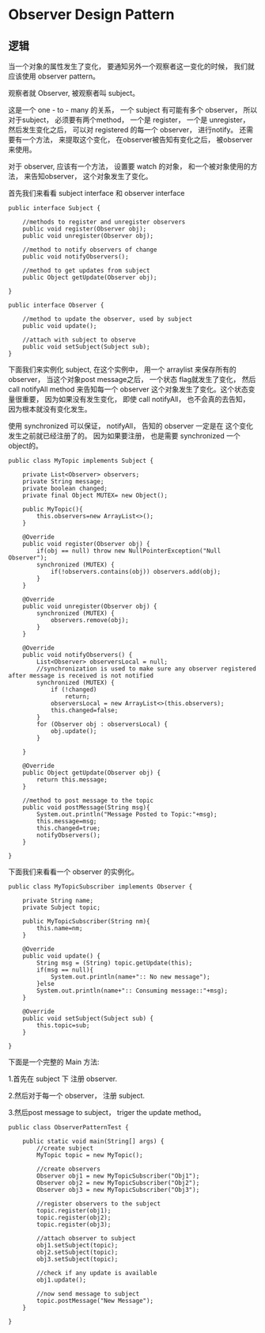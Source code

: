 # Observer Design Pattern
## 逻辑

当一个对象的属性发生了变化， 要通知另外一个观察者这一变化的时候， 我们就应该使用 observer pattern。

观察者就 Observer, 被观察者叫 subject。

这是一个 one - to - many 的关系， 一个 subject 有可能有多个 observer， 所以对于subject， 必须要有两个method， 一个是 register， 一个是 unregister， 然后发生变化之后， 可以对 registered 的每一个 observer， 进行notify。 还需要有一个方法， 来提取这个变化， 在observer被告知有变化之后， 被observer来使用。

对于 observer, 应该有一个方法， 设置要 watch 的对象， 和一个被对象使用的方法， 来告知observer， 这个对象发生了变化。

首先我们来看看 subject interface 和 observer interface

```
public interface Subject {

	//methods to register and unregister observers
	public void register(Observer obj);
	public void unregister(Observer obj);
	
	//method to notify observers of change
	public void notifyObservers();
	
	//method to get updates from subject
	public Object getUpdate(Observer obj);
	
}

public interface Observer {
	
	//method to update the observer, used by subject
	public void update();
	
	//attach with subject to observe
	public void setSubject(Subject sub);
}

```

下面我们来实例化 subject, 在这个实例中， 用一个 arraylist 来保存所有的 observer， 当这个对象post message之后， 一个状态 flag就发生了变化， 然后 call notifyAll method 来告知每一个 observer 这个对象发生了变化。这个状态变量很重要， 因为如果没有发生变化， 即使 call notifyAll， 也不会真的去告知， 因为根本就没有变化发生。

使用 synchronized 可以保证， notifyAll， 告知的 observer 一定是在 这个变化发生之前就已经注册了的。 因为如果要注册， 也是需要 synchronized 一个object的。

```
public class MyTopic implements Subject {

	private List<Observer> observers;
	private String message;
	private boolean changed;
	private final Object MUTEX= new Object();
	
	public MyTopic(){
		this.observers=new ArrayList<>();
	}
	
	@Override
	public void register(Observer obj) {
		if(obj == null) throw new NullPointerException("Null Observer");
		synchronized (MUTEX) {
			if(!observers.contains(obj)) observers.add(obj);
		}
	}

	@Override
	public void unregister(Observer obj) {
		synchronized (MUTEX) {
			observers.remove(obj);
		}
	}

	@Override
	public void notifyObservers() {
		List<Observer> observersLocal = null;
		//synchronization is used to make sure any observer registered after message is received is not notified
		synchronized (MUTEX) {
			if (!changed)
				return;
			observersLocal = new ArrayList<>(this.observers);
			this.changed=false;
		}
		for (Observer obj : observersLocal) {
			obj.update();
		}

	}

	@Override
	public Object getUpdate(Observer obj) {
		return this.message;
	}
	
	//method to post message to the topic
	public void postMessage(String msg){
		System.out.println("Message Posted to Topic:"+msg);
		this.message=msg;
		this.changed=true;
		notifyObservers();
	}

}
```

下面我们来看看一个 observer 的实例化。

```
public class MyTopicSubscriber implements Observer {
	
	private String name;
	private Subject topic;
	
	public MyTopicSubscriber(String nm){
		this.name=nm;
	}
	
	@Override
	public void update() {
		String msg = (String) topic.getUpdate(this);
		if(msg == null){
			System.out.println(name+":: No new message");
		}else
		System.out.println(name+":: Consuming message::"+msg);
	}

	@Override
	public void setSubject(Subject sub) {
		this.topic=sub;
	}

}
```

下面是一个完整的 Main 方法:

1.首先在 subject 下 注册 observer.

2.然后对于每一个 observer， 注册 subject.

3.然后post message to subject， triger the update method。
  

```
public class ObserverPatternTest {

	public static void main(String[] args) {
		//create subject
		MyTopic topic = new MyTopic();
		
		//create observers
		Observer obj1 = new MyTopicSubscriber("Obj1");
		Observer obj2 = new MyTopicSubscriber("Obj2");
		Observer obj3 = new MyTopicSubscriber("Obj3");
		
		//register observers to the subject
		topic.register(obj1);
		topic.register(obj2);
		topic.register(obj3);
		
		//attach observer to subject
		obj1.setSubject(topic);
		obj2.setSubject(topic);
		obj3.setSubject(topic);
		
		//check if any update is available
		obj1.update();
		
		//now send message to subject
		topic.postMessage("New Message");
	}

}
```
